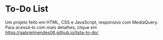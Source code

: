 # To-Do List
Um projeto feito em HTML, CSS e JavaScript, responsivo com MediaQuery.
Para acessá-lo com mais detalhes, clique em https://gabrielmendes06.github.io/lista-to-do/ 

